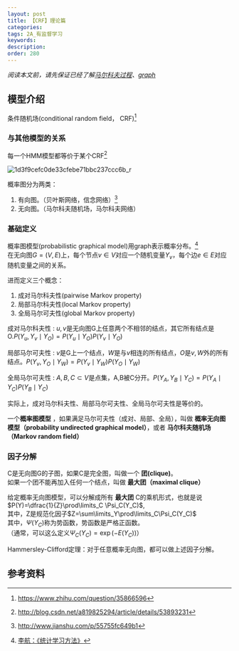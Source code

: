 ```yaml
---
layout: post
title: 【CRF】理论篇
categories:
tags: 2A_有监督学习
keywords:
description:
order: 280
---
```



*阅读本文前，请先保证已经了解[马尔科夫过程](http://www.guofei.site/2017/07/09/markov.html)、[graph](http://www.guofei.site/2017/05/18/algorithm2.html)*  

## 模型介绍
条件随机场(conditional random field， CRF)[^zhihu]  
### 与其他模型的关系
每一个HMM模型都等价于某个CRF[^1]  

![1d3f9cefc0de33cfebe71bbc237ccc6b_r](https://i.imgur.com/VBinUny.jpg)  


概率图分为两类：  
1. 有向图。（贝叶斯网络，信念网络）[^2]
2. 无向图。（马尔科夫随机场，马尔科夫网络）  


### 基础定义

概率图模型(probabilistic graphical model)用graph表示概率分布。[^lihang]  
在无向图$G=(V,E)$上，每个节点$v\in V$对应一个随机变量$Y_v$，每个边$e\in E$对应随机变量之间的关系。  


进而定义三个概念：
1. 成对马尔科夫性(pairwise Markov property)
2. 局部马尔科夫性(local Markov property)
3. 全局马尔可夫性(global Markov property)


成对马尔科夫性
: $u,v$是无向图G上任意两个不相邻的结点，其它所有结点是O.$P(Y_u,Y_v\mid Y_O)=P(Y_u\mid Y_O)P(Y_v\mid Y_O)$  


局部马尔可夫性
: $v$是G上一个结点，$W$是与$v$相连的所有结点，$O$是$v,W$外的所有结点。$P(Y_v,Y_O\mid Y_W)=P(Y_v\mid Y_W)P(Y_O\mid Y_W)$  


全局马尔可夫性
: $A,B,C\subset V$是点集，A,B被C分开。$P(Y_A,Y_B\mid Y_C)=P(Y_A\mid Y_C)P(Y_B\mid Y_C)$  


实际上，成对马尔科夫性、局部马尔可夫性、全局马尔可夫性是等价的。  


一个**概率图模型** ，如果满足马尔可夫性（成对、局部、全局），叫做 **概率无向图模型（probability undirected graphical model）**，或者 **马尔科夫随机场（Markov random field）**  


### 因子分解


C是无向图G的子图，如果C是完全图，叫做一个 **团(clique)**。  
如果一个团不能再加入任何一个结点，叫做 **最大团（maximal clique）**  


给定概率无向图模型，可以分解成所有 **最大团** C的乘机形式，也就是说$P(Y)=\dfrac{1}{Z}\prod\limits_C \Psi_C(Y_C)$,  
其中，Z是规范化因子$Z=\sum\limits_Y\prod\limits_C\Psi_C(Y_C)$  
其中，$\Psi(Y_C)$称为势函数，势函数是严格正函数。  
（通常，可以这么定义$\Psi_C(Y_C)=\exp(-E(Y_C))$）  


Hammersley-Clifford定理：对于任意概率无向图，都可以做上述因子分解。  



## 参考资料
[^lihang]: [李航：《统计学习方法》](https://www.weibo.com/u/2060750830?refer_flag=1005055013_)  
[^wangxiaochuan]: [王小川授课内容](https://weibo.com/hgsz2003)  
[^EM]: 我的另一篇博客[EM算法理论篇](http://www.guofei.site/2017/11/09/em.html)
[^zhihu]: https://www.zhihu.com/question/35866596
[^1]: http://blog.csdn.net/a819825294/article/details/53893231
[^2]: http://www.jianshu.com/p/55755fc649b1

